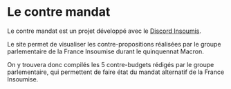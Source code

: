 # Le contre mandat

Le contre mandat est un projet développé avec le [Discord Insoumis](https://discord-insoumis.fr/).

Le site permet de visualiser les contre-propositions réalisées par le groupe parlementaire de la France Insoumise durant le quinquennat Macron.

On y trouvera donc compilés les 5 contre-budgets rédigés par le groupe parlementaire, qui permettent de faire état du mandat alternatif de la France Insoumise.
